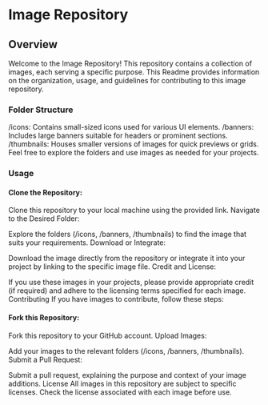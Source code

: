 # Image Repository

## Overview
Welcome to the Image Repository! This repository contains a collection of images, each serving a specific purpose. This Readme provides information on the organization, usage, and guidelines for contributing to this image repository.

### Folder Structure
/icons: Contains small-sized icons used for various UI elements.
/banners: Includes large banners suitable for headers or prominent sections.
/thumbnails: Houses smaller versions of images for quick previews or grids.
Feel free to explore the folders and use images as needed for your projects.

### Usage

#### Clone the Repository:

Clone this repository to your local machine using the provided link.
Navigate to the Desired Folder:

Explore the folders (/icons, /banners, /thumbnails) to find the image that suits your requirements.
Download or Integrate:

Download the image directly from the repository or integrate it into your project by linking to the specific image file.
Credit and License:

If you use these images in your projects, please provide appropriate credit (if required) and adhere to the licensing terms specified for each image.
Contributing
If you have images to contribute, follow these steps:

#### Fork this Repository:

Fork this repository to your GitHub account.
Upload Images:

Add your images to the relevant folders (/icons, /banners, /thumbnails).
Submit a Pull Request:

Submit a pull request, explaining the purpose and context of your image additions.
License
All images in this repository are subject to specific licenses. Check the license associated with each image before use.
